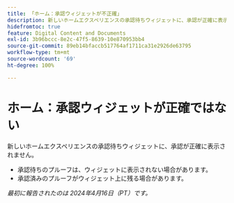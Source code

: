 ```yaml
---
title: 「ホーム：承認ウィジェットが不正確」
description: 新しいホームエクスペリエンスの承認待ちウィジェットに、承認が正確に表示されません。
hidefromtoc: true
feature: Digital Content and Documents
exl-id: 3b96bccc-8e2c-47f5-8639-10e870953bb4
source-git-commit: 89eb14bfaccb517764af1711ca31e2926de63795
workflow-type: tm+mt
source-wordcount: '69'
ht-degree: 100%

---
```


# ホーム：承認ウィジェットが正確ではない

<!--

>[!NOTE]
>
>This issue was fixed on May 2, 2024.

 WF, WFP-->

新しいホームエクスペリエンスの承認待ちウィジェットに、承認が正確に表示されません。

* 承認待ちのプルーフは、ウィジェットに表示されない場合があります。
* 承認済みのプルーフがウィジェット上に残る場合があります。

_最初に報告されたのは 2024年4月16日（PT）です。_
